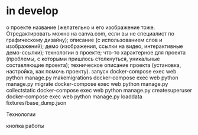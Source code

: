 # in develop
о проекте
    название (желательно и его изображение тоже. Отредактировать можно на canva.com, если вы не специалист по графическому дизайну);
    описание (с использованием слов и изображений);
    демо (изображения, ссылки на видео, интерактивные демо-ссылки);
    технологии в проекте;
    что-то характерное для проекта (проблемы, с которыми пришлось столкнуться, уникальные составляющие проекта);
    техническое описание проекта (установка, настройка, как помочь проекту).
запуск
docker-compose exec web python manage.py makemigrations
docker-compose exec web python manage.py migrate
docker-compose exec web python manage.py collectstatic
docker-compose exec web python manage.py createsuperuser
docker-compose exec web python manage.py loaddata fixtures/base_dump.json

Технологии

кнопка работы